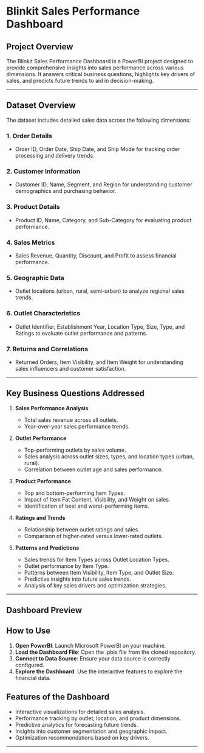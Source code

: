 # **Blinkit Sales Performance Dashboard**

## **Project Overview**  
The Blinkit Sales Performance Dashboard is a PowerBI project designed to provide comprehensive insights into sales performance across various dimensions. It answers critical business questions, highlights key drivers of sales, and predicts future trends to aid in decision-making.

---

## **Dataset Overview**  
The dataset includes detailed sales data across the following dimensions:  

### 1. **Order Details**  
- Order ID, Order Date, Ship Date, and Ship Mode for tracking order processing and delivery trends.  

### 2. **Customer Information**  
- Customer ID, Name, Segment, and Region for understanding customer demographics and purchasing behavior.  

### 3. **Product Details**  
- Product ID, Name, Category, and Sub-Category for evaluating product performance.  

### 4. **Sales Metrics**  
- Sales Revenue, Quantity, Discount, and Profit to assess financial performance.  

### 5. **Geographic Data**  
- Outlet locations (urban, rural, semi-urban) to analyze regional sales trends.  

### 6. **Outlet Characteristics**  
- Outlet Identifier, Establishment Year, Location Type, Size, Type, and Ratings to evaluate outlet performance and patterns.  

### 7. **Returns and Correlations**  
- Returned Orders, Item Visibility, and Item Weight for understanding sales influencers and customer satisfaction.  

---

## **Key Business Questions Addressed**  
1. **Sales Performance Analysis**  
   - Total sales revenue across all outlets.  
   - Year-over-year sales performance trends.  

2. **Outlet Performance**  
   - Top-performing outlets by sales volume.  
   - Sales analysis across outlet sizes, types, and location types (urban, rural).  
   - Correlation between outlet age and sales performance.  

3. **Product Performance**  
   - Top and bottom-performing Item Types.  
   - Impact of Item Fat Content, Visibility, and Weight on sales.  
   - Identification of best and worst-performing items.  

4. **Ratings and Trends**  
   - Relationship between outlet ratings and sales.  
   - Comparison of higher-rated versus lower-rated outlets.  

5. **Patterns and Predictions**  
   - Sales trends for Item Types across Outlet Location Types.  
   - Outlet performance by Item Type.  
   - Patterns between Item Visibility, Item Type, and Outlet Size.  
   - Predictive insights into future sales trends.  
   - Analysis of key sales drivers and optimization strategies.  

---

## Dashboard Preview




## How to Use
1. **Open PowerBI**: Launch Microsoft PowerBI on your machine.
2. **Load the Dashboard File**: Open the .pbix file from the cloned repository.
3. **Connect to Data Source**: Ensure your data source is correctly configured.
4. **Explore the Dashboard**: Use the interactive features to explore the financial data.
   
## **Features of the Dashboard**  
- Interactive visualizations for detailed sales analysis.  
- Performance tracking by outlet, location, and product dimensions.  
- Predictive analytics for forecasting future trends.  
- Insights into customer segmentation and geographic impact.  
- Optimization recommendations based on key drivers.  

---
